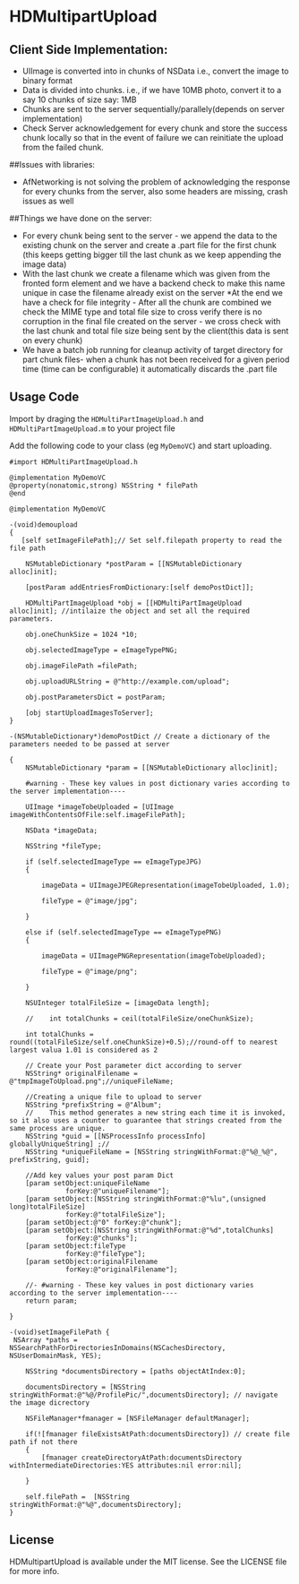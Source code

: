 HDMultipartUpload
=================


## Client Side Implementation:

* UIImage is converted into in chunks of NSData i.e., convert the image to binary format
* Data is divided into chunks. i.e., if we have 10MB photo, convert it to a say 10 chunks of size say: 1MB
* Chunks are sent to the server sequentially/parallely(depends on server implementation)
* Check Server acknowledgement for every chunk and store the success chunk locally so that in the event of failure we can reinitiate the upload from the failed chunk.

##Issues with libraries:

* AfNetworking is not solving the problem of acknowledging the response for every chunks from the server, also some headers are missing, crash issues as well

##Things we have done on the server:

* For every chunk being sent to the server - we append the data to the existing chunk on the server and create a <filename>.part file for the first chunk (this keeps getting bigger till the last chunk as we keep appending the image data)
* With the last chunk we create a filename which was given from the fronted form element and we have a backend check to make this name unique in case the filename already exist on the server
*At the end we have a check for file integrity - After all the chunk are combined we check the MIME type and total file size to cross verify there is no corruption in the final file created on the server - we cross check with the last chunk and total file size being sent by the client(this data is sent on every chunk)
* We have a batch job running for cleanup activity of target directory for part chunk files- when a chunk has not been received for a given period time (time can be configurable) it automatically discards the <filename>.part file
 
 
 
 
## Usage Code

 Import by draging the
 `HDMultiPartImageUpload.h` and `HDMultiPartImageUpload.m`
 to your project file
 
 Add the following code to your class (eg `MyDemoVC`) and start uploading.

``` 
#import HDMultiPartImageUpload.h 

@implementation MyDemoVC
@property(nonatomic,strong) NSString * filePath
@end 

@implementation MyDemoVC 
 
-(void)demoupload 
{
   [self setImageFilePath];// Set self.filepath property to read the file path
    
    NSMutableDictionary *postParam = [[NSMutableDictionary alloc]init];
    
    [postParam addEntriesFromDictionary:[self demoPostDict]];
    
    HDMultiPartImageUpload *obj = [[HDMultiPartImageUpload alloc]init]; //intilaize the object and set all the required parameters.
    
    obj.oneChunkSize = 1024 *10;
    
    obj.selectedImageType = eImageTypePNG;
    
    obj.imageFilePath =filePath;
    
    obj.uploadURLString = @"http://example.com/upload";
    
    obj.postParametersDict = postParam;
    
    [obj startUploadImagesToServer];
}

-(NSMutableDictionary*)demoPostDict // Create a dictionary of the parameters needed to be passed at server

{
    NSMutableDictionary *param = [[NSMutableDictionary alloc]init];
    
    #warning - These key values in post dictionary varies according to the server implementation----
    
    UIImage *imageTobeUploaded = [UIImage imageWithContentsOfFile:self.imageFilePath];
    
    NSData *imageData;
    
    NSString *fileType;
    
    if (self.selectedImageType == eImageTypeJPG)
    {
        
        imageData = UIImageJPEGRepresentation(imageTobeUploaded, 1.0);
        
        fileType = @"image/jpg";
        
    }
    
    else if (self.selectedImageType == eImageTypePNG) 
    {
        
        imageData = UIImagePNGRepresentation(imageTobeUploaded);
        
        fileType = @"image/png";
        
    }
    
    NSUInteger totalFileSize = [imageData length];
    
    //    int totalChunks = ceil(totalFileSize/oneChunkSize);
    
    int totalChunks = round((totalFileSize/self.oneChunkSize)+0.5);//round-off to nearest  largest valua 1.01 is considered as 2
    
    // Create your Post parameter dict according to server
    NSString* originalFilename = @"tmpImageToUpload.png";//uniqueFileName;
    
    //Creating a unique file to upload to server
    NSString *prefixString = @"Album";
    //    This method generates a new string each time it is invoked, so it also uses a counter to guarantee that strings created from the same process are unique.
    NSString *guid = [[NSProcessInfo processInfo] globallyUniqueString] ;//
    NSString *uniqueFileName = [NSString stringWithFormat:@"%@_%@", prefixString, guid];
    
    //Add key values your post param Dict
    [param setObject:uniqueFileName
              forKey:@"uniqueFilename"];
    [param setObject:[NSString stringWithFormat:@"%lu",(unsigned long)totalFileSize]
              forKey:@"totalFileSize"];
    [param setObject:@"0" forKey:@"chunk"];
    [param setObject:[NSString stringWithFormat:@"%d",totalChunks]
              forKey:@"chunks"];
    [param setObject:fileType
              forKey:@"fileType"];
    [param setObject:originalFilename
              forKey:@"originalFilename"];
    
    //- #warning - These key values in post dictionary varies according to the server implementation----
    return param;
    
}

-(void)setImageFilePath {
 NSArray *paths = NSSearchPathForDirectoriesInDomains(NSCachesDirectory, NSUserDomainMask, YES);
    
    NSString *documentsDirectory = [paths objectAtIndex:0]; 
    
    documentsDirectory = [NSString stringWithFormat:@"%@/ProfilePic/",documentsDirectory]; // navigate the image dicrectory
    
    NSFileManager*fmanager = [NSFileManager defaultManager]; 
    
    if(![fmanager fileExistsAtPath:documentsDirectory]) // create file path if not there
    {
        [fmanager createDirectoryAtPath:documentsDirectory withIntermediateDirectories:YES attributes:nil error:nil];
        
    }
    
    self.filePath =  [NSString stringWithFormat:@"%@",documentsDirectory];
}

```



## License
HDMultipartUpload is available under the MIT license. See the LICENSE file for more info.

